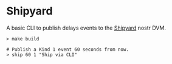 # Shipyard

A basic CLI to publish delays events to the [Shipyard](www.shipyard.pub) nostr DVM.

```shell
> make build

# Publish a Kind 1 event 60 seconds from now.
> ship 60 1 "Ship via CLI"
```
